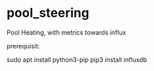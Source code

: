 # pool_steering
Pool Heating, with metrics towards influx


prerequisit:


sudo apt install python3-pip
 pip3 install influxdb
